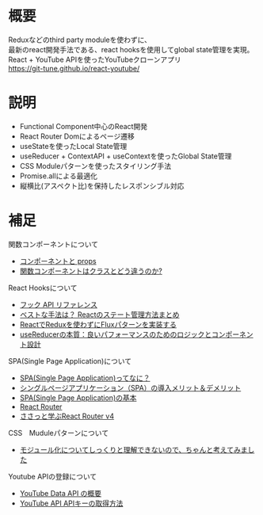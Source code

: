 # 概要 
Reduxなどのthird party moduleを使わずに、  
最新のreact開発手法である、react hooksを使用してglobal state管理を実現。  
React + YouTube APIを使ったYouTubeクローンアプリ  
https://git-tune.github.io/react-youtube/

# 説明
* Functional Component中心のReact開発  
* React Router Domによるページ遷移  
* useStateを使ったLocal State管理  
* useReducer + ContextAPI + useContextを使ったGlobal State管理  
* CSS Moduleパターンを使ったスタイリング手法  
* Promise.allによる最適化  
* 縦横比(アスペクト比)を保持したレスポンシブル対応  

# 補足
関数コンポーネントについて  
* [コンポーネントと props](https://ja.reactjs.org/docs/components-and-props.html)  
* [関数コンポーネントはクラスとどう違うのか?](https://overreacted.io/ja/how-are-function-components-different-from-classes/)  

React Hooksについて  
* [フック API リファレンス](https://ja.reactjs.org/docs/hooks-reference.html)  
* [ベストな手法は？ Reactのステート管理方法まとめ](https://ics.media/entry/200409/)  
* [ReactでReduxを使わずにFluxパターンを実装する](https://qiita.com/zakioooo/items/2a9aa7c7d370765a3af0)  
* [useReducerの本質：良いパフォーマンスのためのロジックとコンポーネント設計](https://qiita.com/uhyo/items/cea1bd157453a85feebf)

SPA(Single Page Application)について  
* [SPA(Single Page Application)ってなに？](https://digitalidentity.co.jp/blog/creative/about-single-page-application.html)  
* [シングルページアプリケーション（SPA）の導入メリット＆デメリット](https://www.oro.com/ja/technology/001/)  
* [SPA(Single Page Application)の基本](https://qiita.com/takanorip/items/82f0c70ebc81e9246c7a)  
* [React Router](https://reactrouter.com/web/guides/quick-start)  
* [ささっと学ぶReact Router v4](https://the2g.com/2789)  

CSS　Muduleパターンについて  
* [モジュール化についてしっくりと理解できないので、ちゃんと考えてみました](https://www.yoheim.net/blog.php?q=20130602)  

Youtube APIの登録について  
* [YouTube Data API の概要](https://developers.google.com/youtube/v3/getting-started?hl=ja)  
* [YouTube API APIキーの取得方法](https://qiita.com/chieeeeno/items/ba0d2fb0a45db786746f)  

